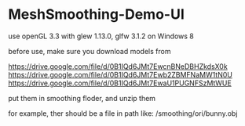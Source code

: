 # MeshSmoothing-Demo-UI

use openGL 3.3 with glew 1.13.0, glfw 3.1.2 on Windows 8

before use, make sure you download models from
  
  https://drive.google.com/file/d/0B1IQd6JMt7EwcnBNeDBHZkdsX0k
  https://drive.google.com/file/d/0B1IQd6JMt7Ewb2ZBMFNaMW1tN0U
  https://drive.google.com/file/d/0B1IQd6JMt7EwaU1PUGNFSzMtWUE

put them in smoothing floder, and unzip them 

for example, ther should be a file in path like: /smoothing/ori/bunny.obj
